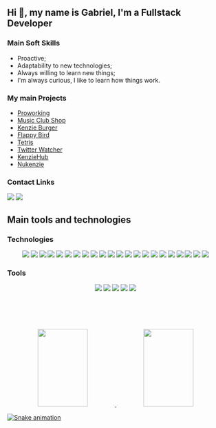 ## Hi 👋, my name is Gabriel, I'm a Fullstack Developer 
<!--
**gabrielrochasouza/gabrielrochasouza** is a ✨ _special_ ✨ repository because its `README.md` (this file) appears on your GitHub profile.

Here are some ideas to get you started:
-->
### Main Soft Skills

- Proactive;
- Adaptability to new technologies;
- Always willing to learn new things;
- I'm always curious, I like to learn how things work.


### My main Projects

<ul>
  <li> <a href="https://github.com/gabrielrochasouza/Proworking-capstone">Proworking</a> </li>
  <li> <a href="https://github.com/gabrielrochasouza/capstone-m4-api-music-club-shop">Music Club Shop</a> </li>
  <li> <a href="https://github.com/gabrielrochasouza/hamburgueria">Kenzie Burger</a> </li>
  <li> <a href="https://github.com/gabrielrochasouza/flappy-bird-js/">Flappy Bird</a> </li>
  <li> <a href="https://github.com/gabrielrochasouza/TetrisJs">Tetris</a> </li>
  <li> <a href="https://github.com/gabrielrochasouza/twitter-watcher">Twitter Watcher</a> </li>
  <li> <a href="https://github.com/gabrielrochasouza/Kenziehub">KenzieHub</a> </li>
  <li> <a href="https://github.com/gabrielrochasouza/Nu-Kenzie">Nukenzie</a> </li>
</ul>


### Contact Links

<a href="https://www.linkedin.com/in/gabriel-da-rocha-de-souza/" target="_blank"><img src="https://img.shields.io/badge/-LinkedIn-%230077B5?style=for-the-badge&logo=linkedin&logoColor=white" target="_blank"></a>
<a href = "mailto:grsouza@id.uff.br" target="_blank"><img src="https://img.shields.io/badge/Gmail-D14836?style=for-the-badge&logo=gmail&logoColor=white" target="_blank"></a>


## Main tools and technologies

### Technologies

<div align="center">
  <img src="https://img.shields.io/badge/-git-F05032?logo=git&logoColor=white&style=for-the-badge" />	
  <img src="https://img.shields.io/badge/-html-E34F26?logo=html5&logoColor=white&style=for-the-badge" />
  <img src="https://img.shields.io/badge/-css-1572B6?logo=css3&logoColor=white&style=for-the-badge" />
  <img src="https://img.shields.io/badge/-javascript-F7DF1E?logo=javascript&logoColor=white&style=for-the-badge" />
  <img src="https://img.shields.io/badge/-reactjs-61DAFB?logo=react&logoColor=white&style=for-the-badge" />
  <img src="https://img.shields.io/badge/-next.js-000000?logo=next.js&logoColor=white&style=for-the-badge" />
  <img src="https://img.shields.io/badge/-typescrypt-3178C6?logo=typescript&logoColor=white&style=for-the-badge" />
  <img src="https://img.shields.io/badge/-styled components-DB7093?logo=styled-components&logoColor=white&style=for-the-badge" />
  <img src="https://img.shields.io/badge/-nodejs-339933?logo=node.js&logoColor=white&style=for-the-badge" />
  <img src="https://img.shields.io/badge/-express-000000?logo=express&logoColor=white&style=for-the-badge" />
  <img src="https://img.shields.io/badge/-jwt-000000?logo=JSON Web Tokens&logoColor=white&style=for-the-badge" />
  <img src="https://img.shields.io/badge/-typeorm-FE0902?logo=typescript&logoColor=white&style=for-the-badge" />
  <img src="https://img.shields.io/badge/-jest-C21325?logo=jest&logoColor=white&style=for-the-badge" />
  <img src="https://img.shields.io/badge/-postgresql-4169E1?logo=postgresql&logoColor=white&style=for-the-badge" />
  <img src="https://img.shields.io/badge/-docker-2496ED?logo=docker&logoColor=white&style=for-the-badge" />
  <img src="https://img.shields.io/badge/-vercel-000000?logo=vercel&logoColor=white&style=for-the-badge" />
  <img src="https://img.shields.io/badge/-heroku-430098?logo=heroku&logoColor=white&style=for-the-badge" />
  <img src="https://img.shields.io/badge/-npm-CB3837?logo=npm&logoColor=white&style=for-the-badge" />
  <img src="https://img.shields.io/badge/-yarn-2C8EBB?logo=yarn&logoColor=white&style=for-the-badge" />
  <img src="https://img.shields.io/badge/-python-3776AB?logo=python&logoColor=white&style=for-the-badge" />
  <img src="https://img.shields.io/badge/-django-092E20?logo=django&logoColor=white&style=for-the-badge" />
  <img src="https://img.shields.io/badge/-angular-000000?logo=angular&logoColor=white&style=for-the-badge" />
</div>


### Tools

<div align="center">
  <img src="https://img.shields.io/badge/-vscode-007ACC?logo=Visual Studio Code&logoColor=white&style=for-the-badge" />
  <img src="https://img.shields.io/badge/-notion-000000?logo=notion&logoColor=white&style=for-the-badge" />
  <img src="https://img.shields.io/badge/-figma-F24E1E?logo=figma&logoColor=white&style=for-the-badge" />
  <img src="https://img.shields.io/badge/-insomnia-4000BF?logo=insomnia&logoColor=white&style=for-the-badge" />
  <img src="https://img.shields.io/badge/-trello-0052CC?logo=trello&logoColor=white&style=for-the-badge" />
</div>

<br>
<br>
<br>
<br>
<br>
<!--
- ⚡ Fun fact: ...
-->
<div align="center">
  <a href="https://github.com/gabrielrochasouza">
  <img width='48%' height="180em" src="https://github-readme-stats.vercel.app/api?username=gabrielrochasouza&show_icons=true&include_all_commits=true&count_private=true"/>
  <img  width='48%' height="180em" src="https://github-readme-stats.vercel.app/api/top-langs/?username=gabrielrochasouza&layout=compact&langs_count=7"/>
</div>
  
  ![Snake animation](https://github.com/gabrielrochasouza/gabrielrochasouza/blob/output/github-contribution-grid-snake.svg)
